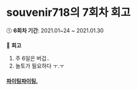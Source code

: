 # souvenir718의 7회차 회고
:clock5: **6회차 기간**: 2021.01~24 ~ 2021.01.30

:pencil: **회고**
1. 주 6일은 버겁..
2. 놀토가 필요하다 ㅜ.ㅜ

#### [파이팅파이팅.](https://eloquent-knuth-c533eb.netlify.app/#/)
